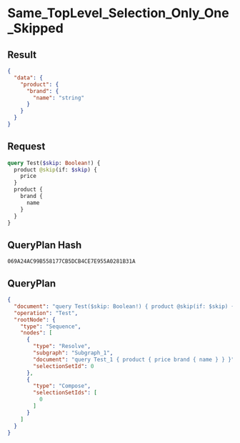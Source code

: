 # Same_TopLevel_Selection_Only_One_Skipped

## Result

```json
{
  "data": {
    "product": {
      "brand": {
        "name": "string"
      }
    }
  }
}
```

## Request

```graphql
query Test($skip: Boolean!) {
  product @skip(if: $skip) {
    price
  }
  product {
    brand {
      name
    }
  }
}
```

## QueryPlan Hash

```text
069A24AC99B558177CB5DCB4CE7E955A0281B31A
```

## QueryPlan

```json
{
  "document": "query Test($skip: Boolean!) { product @skip(if: $skip) { price } product { brand { name } } }",
  "operation": "Test",
  "rootNode": {
    "type": "Sequence",
    "nodes": [
      {
        "type": "Resolve",
        "subgraph": "Subgraph_1",
        "document": "query Test_1 { product { price brand { name } } }",
        "selectionSetId": 0
      },
      {
        "type": "Compose",
        "selectionSetIds": [
          0
        ]
      }
    ]
  }
}
```

